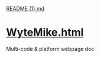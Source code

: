 [README (1).md](https://github.com/PhanTech573/wytemike.w3schools.com/files/9127143/README.1.md)
# <a href="https://wytemike.w3schools.com">WyteMike.html</a>
Multi-code &amp; platform webpage doc
